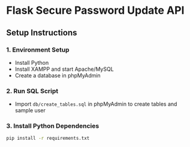 # Flask Secure Password Update API

## Setup Instructions

### 1. Environment Setup
- Install Python
- Install XAMPP and start Apache/MySQL
- Create a database in phpMyAdmin

### 2. Run SQL Script
- Import `db/create_tables.sql` in phpMyAdmin to create tables and sample user

### 3. Install Python Dependencies
```bash
pip install -r requirements.txt
